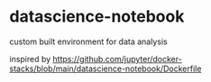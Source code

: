 # datascience-notebook
custom built environment for data analysis

inspired by https://github.com/jupyter/docker-stacks/blob/main/datascience-notebook/Dockerfile
